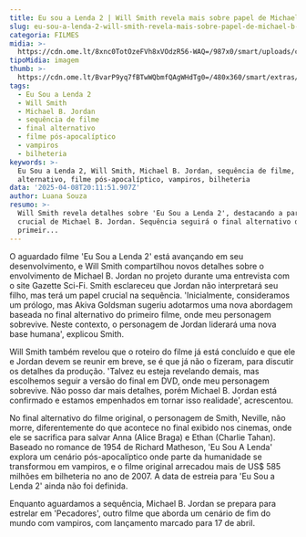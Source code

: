 ```yaml
---
title: Eu sou a Lenda 2 | Will Smith revela mais sobre papel de Michael B. Jordan
slug: eu-sou-a-lenda-2-will-smith-revela-mais-sobre-papel-de-michael-b-jordan
categoria: FILMES
midia: >-
  https://cdn.ome.lt/8xnc0TotOzeFVh8xVOdzR56-WAQ=/987x0/smart/uploads/conteudo/fotos/02_WLKwCNd.jpg
tipoMidia: imagem
thumb: >-
  https://cdn.ome.lt/BvarP9yq7fBTwWQbmfQAgWHdTg0=/480x360/smart/extras/conteudos/Captura_de_tela_2025-04-08_160553.png
tags:
  - Eu Sou a Lenda 2
  - Will Smith
  - Michael B. Jordan
  - sequência de filme
  - final alternativo
  - filme pós-apocalíptico
  - vampiros
  - bilheteria
keywords: >-
  Eu Sou a Lenda 2, Will Smith, Michael B. Jordan, sequência de filme, final
  alternativo, filme pós-apocalíptico, vampiros, bilheteria
data: '2025-04-08T20:11:51.907Z'
author: Luana Souza
resumo: >-
  Will Smith revela detalhes sobre 'Eu Sou a Lenda 2', destacando a participação
  crucial de Michael B. Jordan. Sequência seguirá o final alternativo do
  primeir...
---
```


O aguardado filme 'Eu Sou a Lenda 2' está avançando em seu desenvolvimento, e Will Smith compartilhou novos detalhes sobre o envolvimento de Michael B. Jordan no projeto durante uma entrevista com o site Gazette Sci-Fi. Smith esclareceu que Jordan não interpretará seu filho, mas terá um papel crucial na sequência. 'Inicialmente, consideramos um prólogo, mas Akiva Goldsman sugeriu adotarmos uma nova abordagem baseada no final alternativo do primeiro filme, onde meu personagem sobrevive. Neste contexto, o personagem de Jordan liderará uma nova base humana', explicou Smith.

Will Smith também revelou que o roteiro do filme já está concluído e que ele e Jordan devem se reunir em breve, se é que já não o fizeram, para discutir os detalhes da produção. 'Talvez eu esteja revelando demais, mas escolhemos seguir a versão do final em DVD, onde meu personagem sobrevive. Não posso dar mais detalhes, porém Michael B. Jordan está confirmado e estamos empenhados em tornar isso realidade', acrescentou.

No final alternativo do filme original, o personagem de Smith, Neville, não morre, diferentemente do que acontece no final exibido nos cinemas, onde ele se sacrifica para salvar Anna (Alice Braga) e Ethan (Charlie Tahan). Baseado no romance de 1954 de Richard Matheson, 'Eu Sou A Lenda' explora um cenário pós-apocalíptico onde parte da humanidade se transformou em vampiros, e o filme original arrecadou mais de US$ 585 milhões em bilheteria no ano de 2007. A data de estreia para 'Eu Sou a Lenda 2' ainda não foi definida.

Enquanto aguardamos a sequência, Michael B. Jordan se prepara para estrelar em 'Pecadores', outro filme que aborda um cenário de fim do mundo com vampiros, com lançamento marcado para 17 de abril.
